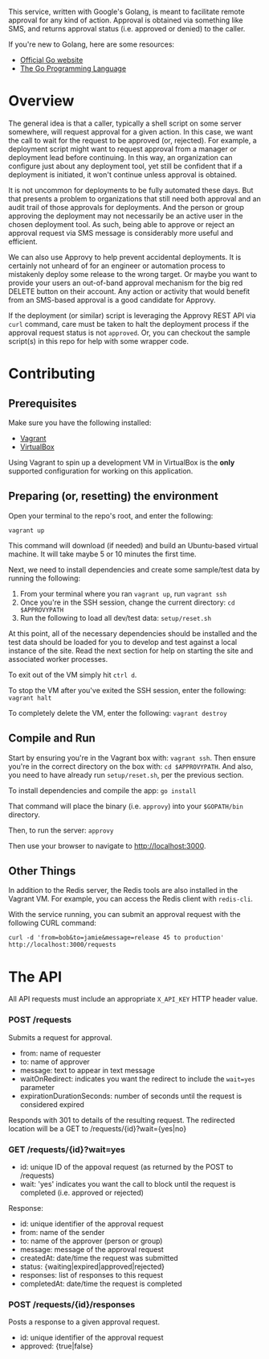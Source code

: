 This service, written with Google's Golang, is meant to facilitate remote approval for any kind of action. Approval is obtained via something like SMS, and returns approval status (i.e. approved or denied) to the caller.

If you're new to Golang, here are some resources:

- [Official Go website](https://golang.org/)
- [The Go Programming Language](https://www.amazon.com/Programming-Language-Addison-Wesley-Professional-Computing/dp/0134190440)


# Overview

The general idea is that a caller, typically a shell script on some server somewhere, will request approval for a given action. In this case, we want the call to wait for the request to be approved (or, rejected). For example, a deployment script might want to request approval from a manager or deployment lead before continuing. In this way, an organization can configure just about any deployment tool, yet still be confident that if a deployment is initiated, it won't continue unless approval is obtained.

It is not uncommon for deployments to be fully automated these days. But that presents a problem to organizations that still need both approval and an audit trail of those approvals for deployments. And the person or group approving the deployment may not necessarily be an active user in the chosen deployment tool. As such, being able to approve or reject an approval request via SMS message is considerably more useful and efficient.

We can also use Approvy to help prevent accidental deployments. It is certainly not unheard of for an engineer or automation process to mistakenly deploy some release to the wrong target. Or maybe you want to provide your users an out-of-band approval mechanism for the big red DELETE button on their account. Any action or activity that would benefit from an SMS-based approval is a good candidate for Approvy.

If the deployment (or similar) script is leveraging the Approvy REST API via `curl` command, care must be taken to halt the deployment process if the approval request status is not `approved`. Or, you can checkout the sample script(s) in this repo for help with some wrapper code.


# Contributing

## Prerequisites

Make sure you have the following installed:

- [Vagrant](https://www.vagrantup.com/)
- [VirtualBox](https://www.virtualbox.org/wiki/Downloads)

Using Vagrant to spin up a development VM in VirtualBox is the **only** supported configuration for working on this application.


## Preparing (or, resetting) the environment

Open your terminal to the repo's root, and enter the following:

    vagrant up

This command will download (if needed) and build an Ubuntu-based virtual machine. It will take maybe 5 or 10 minutes the first time.

Next, we need to install dependencies and create some sample/test data by running the following:

1. From your terminal where you ran `vagrant up`, run `vagrant ssh`
1. Once you're in the SSH session, change the current directory: `cd $APPROVYPATH`
1. Run the following to load all dev/test data: `setup/reset.sh`

At this point, all of the necessary dependencies should be installed and the test data should be loaded for you to develop and test against a local 
instance of the site. Read the next section for help on starting the site and associated worker processes.

To exit out of the VM simply hit `ctrl d`.

To stop the VM after you've exited the SSH session, enter the following: `vagrant halt`

To completely delete the VM, enter the following: `vagrant destroy`


## Compile and Run

Start by ensuring you're in the Vagrant box with: `vagrant ssh`. Then ensure you're in the correct directory on the box with: `cd $APPROVYPATH`. And also, you need to have already run `setup/reset.sh`, per the previous section.

To install dependencies and compile the app: `go install`

That command will place the binary (i.e. `approvy`) into your `$GOPATH/bin` directory.

Then, to run the server: `approvy`

Then use your browser to navigate to [http://localhost:3000](http://localhost:3000).


## Other Things

In addition to the Redis server, the Redis tools are also installed in the Vagrant VM. For example, you can access the Redis client with `redis-cli`.

With the service running, you can submit an approval request with the following CURL command:

```
curl -d 'from=bob&to=jamie&message=release 45 to production' http://localhost:3000/requests
```


# The API

All API requests must include an appropriate `X_API_KEY` HTTP header value.

### POST /requests

Submits a request for approval.

- from: name of requester
- to: name of approver
- message: text to appear in text message
- waitOnRedirect: indicates you want the redirect to include the `wait=yes` parameter
- expirationDurationSeconds: number of seconds until the request is considered expired

Responds with 301 to details of the resulting request. The redirected location will be a GET to /requests/{id}?wait={yes|no}

### GET /requests/{id}?wait=yes

- id: unique ID of the appoval request (as returned by the POST to /requests)
- wait: 'yes' indicates you want the call to block until the request is completed (i.e. approved or rejected)

Response:

- id: unique identifier of the approval request
- from: name of the sender
- to: name of the approver (person or group)
- message: message of the approval request
- createdAt: date/time the request was submitted
- status: {waiting|expired|approved|rejected}
- responses: list of responses to this request
- completedAt: date/time the request is completed

### POST /requests/{id}/responses

Posts a response to a given approval request. 

- id: unique identifier of the approval request
- approved: {true|false}


